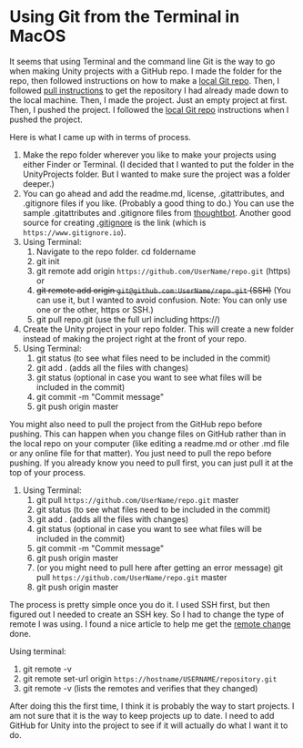 # Using Git from the Terminal in MacOS

It seems that using Terminal and the command line Git is the way to go when making Unity projects with a GitHub repo.  I made the folder for the repo, then followed instructions on how to make a [local Git repo](https://guides.codepath.com/ios/Using-Git-with-Terminal).  Then, I followed [pull instructions](https://www.atlassian.com/git/tutorials/syncing/git-pull) to get the repository I had already made down to the local machine.  Then, I made the project.  Just an empty project at first.  Then, I pushed the project.  I followed the [local Git repo](https://guides.codepath.com/ios/Using-Git-with-Terminal) instructions when I pushed the project.

Here is what I came up with in terms of process.
1. Make the repo folder wherever you like to make your projects using either Finder or Terminal.  (I decided that I wanted to put the folder in the UnityProjects folder.  But I wanted to make sure the project was a folder deeper.)
1. You can go ahead and add the readme.md, license, .gitattributes, and .gitignore files if you like.  (Probably a good thing to do.)  You can use the sample .gitattributes and .gitignore files from [thoughtbot](https://thoughtbot.com/blog/how-to-git-with-unity).  Another good source for creating [.gitignore](https://www.gitignore.io) is the link (which is `https://www.gitignore.io`).
1. Using Terminal:
   1. Navigate to the repo folder.  cd foldername
   1. git init
   1. git remote add origin `https://github.com/UserName/repo.git` (https) or
   1. ~~git remote add origin `git@github.com:UserName/repo.git` (SSH)~~  (You can use it, but I wanted to avoid confusion.  Note: You can only use one or the other, https or SSH.)
   1. git pull repo.git (use the full url including https://)
1. Create the Unity project in your repo folder.  This will create a new folder instead of making the project right at the front of your repo.
1. Using Terminal:
   1. git status (to see what files need to be included in the commit)
   1. git add . (adds all the files with changes)
   1. git status (optional in case you want to see what files will be included in the commit)
   1. git commit -m "Commit message"
   1. git push origin master

You might also need to pull the project from the GitHub repo before pushing.  This can happen when you change files on GitHub rather than in the local repo on your computer (like editing a readme.md or other .md file or any online file for that matter).  You just need to pull the repo before pushing.  If you already know you need to pull first, you can just pull it at the top of your process.

1. Using Terminal:
   1. git pull `https://github.com/UserName/repo.git` master
   1. git status (to see what files need to be included in the commit)
   1. git add . (adds all the files with changes)
   1. git status (optional in case you want to see what files will be included in the commit)
   1. git commit -m "Commit message"
   1. git push origin master
   1. (or you might need to pull here after getting an error message) git pull `https://github.com/UserName/repo.git` master
   1. git push origin master

The process is pretty simple once you do it.  I used SSH first, but then figured out I needed to create an SSH key.  So I had to change the type of remote I was using.  I found a nice article to help me get the [remote change](https://help.github.jp/enterprise/2.11/user/articles/changing-a-remote-s-url/) done.

Using terminal:
1. git remote -v
1. git remote set-url origin `https://hostname/USERNAME/repository.git`
1. git remote -v (lists the remotes and verifies that they changed)

After doing this the first time, I think it is probably the way to start projects.  I am not sure that it is the way to keep projects up to date.  I need to add GitHub for Unity into the project to see if it will actually do what I want it to do.
